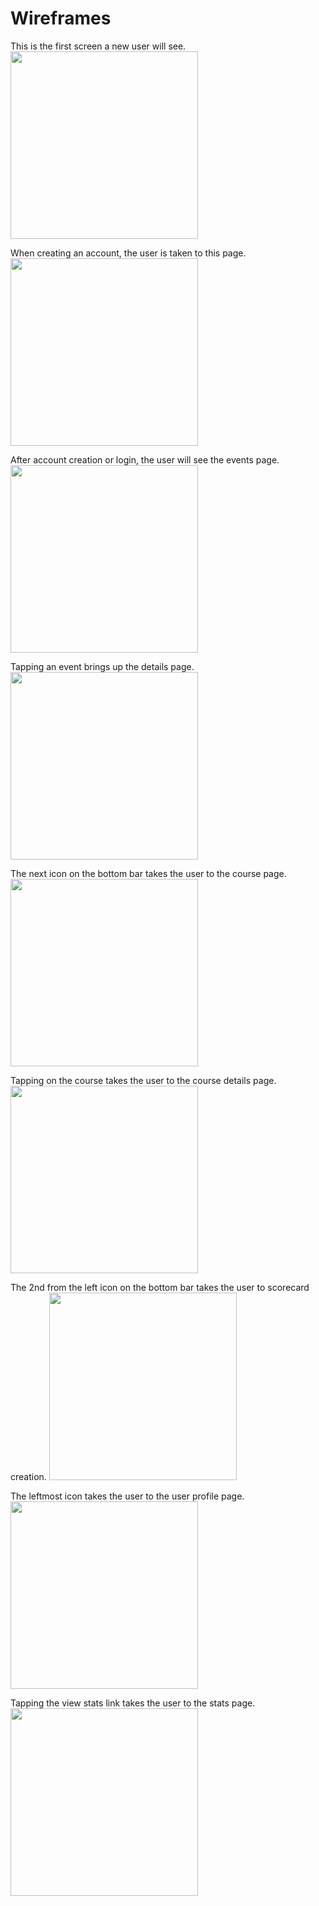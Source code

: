 # Wireframes
This is the first screen a new user will see.
<img src="Opening Screen.jpg" width="300">

When creating an account, the user is taken to this page.
<img src="Create Account.jpg" width="300">

After account creation or login, the user will see the events page.
<img src="Events.jpg" width="300">

Tapping an event brings up the details page.
<img src="Event Details.jpg" width="300">

The next icon on the bottom bar takes the user to the course page.
<img src="Course Page.jpg" width="300">

Tapping on the course takes the user to the course details page.
<img src="Course Details.jpg" width="300">

The 2nd from the left icon on the bottom bar takes the user to scorecard creation.
<img src="Scorecard Creation.jpg" width="300">

The leftmost icon takes the user to the user profile page.
<img src="User Profile.jpg" width="300">

Tapping the view stats link takes the user to the stats page.
<img src="View Stats.jpg" width="300">


